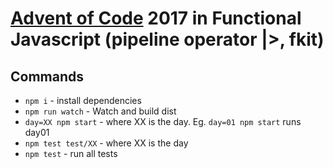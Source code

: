 # [Advent of Code](https://adventofcode.com) 2017 in Functional Javascript (pipeline operator |>, fkit)

## Commands

- `npm i` - install dependencies
- `npm run watch` - Watch and build dist
- `day=XX npm start` - where XX is the day. Eg. `day=01 npm start` runs day01 
- `npm test test/XX` - where XX is the day
- `npm test` - run all tests
